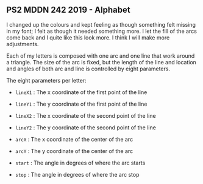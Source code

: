 ## PS2 MDDN 242 2019 - Alphabet

I changed up the colours and kept feeling as though something felt missing in my font; I felt as though it needed something more. I let the fill of the arcs come back and I quite like this look more. I think I will make more adjustments.

Each of my letters is composed with one arc and one line that work around a triangle. The size of the arc is fixed, but the length of the line and location and angles of both arc and line is controlled by eight parameters.

The eight parameters per letter:

  * `lineX1` : The x coordinate of the first point of the line
  * `lineY1` : The y coordinate of the first point of the line

  * `lineX2` : The x coordinate of the second point of the line
  * `lineY2` : The y coordinate of the second point of the line

  * `arcX` : The x coordinate of the center of the arc
  * `arcY` : The y coordinate of the center of the arc

  * `start` : The angle in degrees of where the arc starts
  * `stop` : The angle in degrees of where the arc stop

